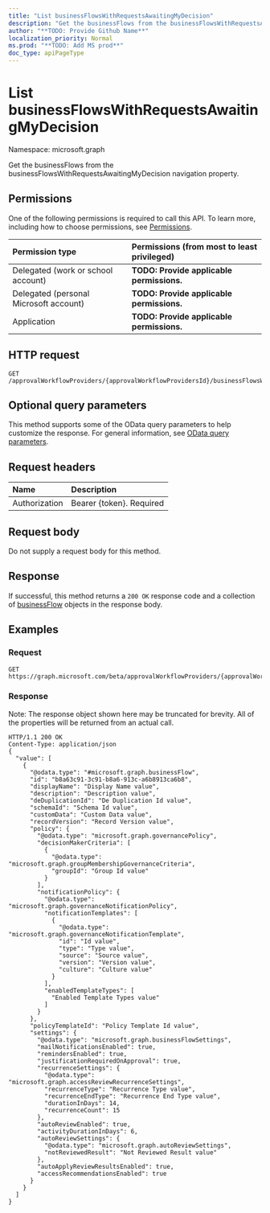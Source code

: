 ```yaml
---
title: "List businessFlowsWithRequestsAwaitingMyDecision"
description: "Get the businessFlows from the businessFlowsWithRequestsAwaitingMyDecision navigation property."
author: "**TODO: Provide Github Name**"
localization_priority: Normal
ms.prod: "**TODO: Add MS prod**"
doc_type: apiPageType
---
```


# List businessFlowsWithRequestsAwaitingMyDecision

Namespace: microsoft.graph

Get the businessFlows from the businessFlowsWithRequestsAwaitingMyDecision navigation property.

## Permissions
One of the following permissions is required to call this API. To learn more, including how to choose permissions, see [Permissions](/concepts/permissions-reference.md).

|Permission type|Permissions (from most to least privileged)|
|:---|:---|
|Delegated (work or school account)|**TODO: Provide applicable permissions.**|
|Delegated (personal Microsoft account)|**TODO: Provide applicable permissions.**|
|Application|**TODO: Provide applicable permissions.**|

## HTTP request
<!-- {
  "blockType": "ignored"
}
-->
``` http
GET /approvalWorkflowProviders/{approvalWorkflowProvidersId}/businessFlowsWithRequestsAwaitingMyDecision
```

## Optional query parameters
This method supports some of the OData query parameters to help customize the response. For general information, see [OData query parameters](/graph/query-parameters).

## Request headers
|Name|Description|
|:---|:---|
|Authorization|Bearer {token}. Required|

## Request body
Do not supply a request body for this method.

## Response
If successful, this method returns a `200 OK` response code and a collection of [businessFlow](../resources/businessflow.md) objects in the response body.

## Examples

### Request
<!-- {
  "blockType": "request",
  "name": "get_businessflow"
}
-->
``` http
GET https://graph.microsoft.com/beta/approvalWorkflowProviders/{approvalWorkflowProvidersId}/businessFlowsWithRequestsAwaitingMyDecision
```

### Response
Note: The response object shown here may be truncated for brevity. All of the properties will be returned from an actual call.
<!-- {
  "blockType": "response",
  "truncated": true,
  "@odata.type": "collection(microsoft.graph.businessflow)"
}
-->
``` http
HTTP/1.1 200 OK
Content-Type: application/json
{
  "value": [
    {
      "@odata.type": "#microsoft.graph.businessFlow",
      "id": "b8a63c91-3c91-b8a6-913c-a6b8913ca6b8",
      "displayName": "Display Name value",
      "description": "Description value",
      "deDuplicationId": "De Duplication Id value",
      "schemaId": "Schema Id value",
      "customData": "Custom Data value",
      "recordVersion": "Record Version value",
      "policy": {
        "@odata.type": "microsoft.graph.governancePolicy",
        "decisionMakerCriteria": [
          {
            "@odata.type": "microsoft.graph.groupMembershipGovernanceCriteria",
            "groupId": "Group Id value"
          }
        ],
        "notificationPolicy": {
          "@odata.type": "microsoft.graph.governanceNotificationPolicy",
          "notificationTemplates": [
            {
              "@odata.type": "microsoft.graph.governanceNotificationTemplate",
              "id": "Id value",
              "type": "Type value",
              "source": "Source value",
              "version": "Version value",
              "culture": "Culture value"
            }
          ],
          "enabledTemplateTypes": [
            "Enabled Template Types value"
          ]
        }
      },
      "policyTemplateId": "Policy Template Id value",
      "settings": {
        "@odata.type": "microsoft.graph.businessFlowSettings",
        "mailNotificationsEnabled": true,
        "remindersEnabled": true,
        "justificationRequiredOnApproval": true,
        "recurrenceSettings": {
          "@odata.type": "microsoft.graph.accessReviewRecurrenceSettings",
          "recurrenceType": "Recurrence Type value",
          "recurrenceEndType": "Recurrence End Type value",
          "durationInDays": 14,
          "recurrenceCount": 15
        },
        "autoReviewEnabled": true,
        "activityDurationInDays": 6,
        "autoReviewSettings": {
          "@odata.type": "microsoft.graph.autoReviewSettings",
          "notReviewedResult": "Not Reviewed Result value"
        },
        "autoApplyReviewResultsEnabled": true,
        "accessRecommendationsEnabled": true
      }
    }
  ]
}
```


